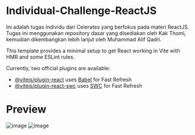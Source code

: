 # Individual-Challenge-ReactJS
Ini adalah tugas individu dari Celerates yang berfokus pada materi ReactJS. Tugas ini menggunakan repository dasar yang disediakan oleh Kak Thomi, kemudian dikembangkan lebih lanjut oleh Muhammad Alif Qadri.

This template provides a minimal setup to get React working in Vite with HMR and some ESLint rules.

Currently, two official plugins are available:

- [@vitejs/plugin-react](https://github.com/vitejs/vite-plugin-react/blob/main/packages/plugin-react/README.md) uses [Babel](https://babeljs.io/) for Fast Refresh
- [@vitejs/plugin-react-swc](https://github.com/vitejs/vite-plugin-react-swc) uses [SWC](https://swc.rs/) for Fast Refresh

# Preview
![image](https://github.com/user-attachments/assets/47759c6d-158a-4734-b3d5-fb685b22820b)
![image](https://github.com/user-attachments/assets/88276f96-fccb-4c98-bb1e-762b092e140e)
